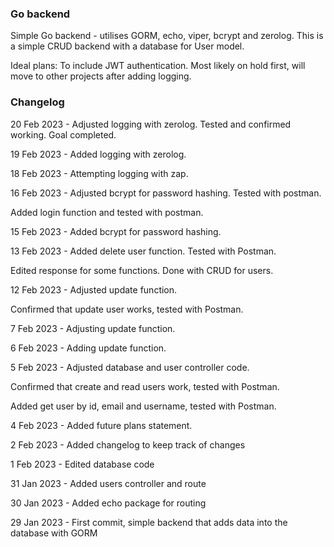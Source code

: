 ### Go backend
Simple Go backend - utilises GORM, echo, viper, bcrypt and zerolog.
This is a simple CRUD backend with a database for User model.

Ideal plans: To include JWT authentication. Most likely on hold first, will move to other projects after adding logging.

### Changelog

20 Feb 2023 - Adjusted logging with zerolog. Tested and confirmed working. Goal completed.

19 Feb 2023 - Added logging with zerolog.

18 Feb 2023 - Attempting logging with zap.

16 Feb 2023 - Adjusted bcrypt for password hashing. Tested with postman.

Added login function and tested with postman.

15 Feb 2023 - Added bcrypt for password hashing.

13 Feb 2023 - Added delete user function. Tested with Postman.

Edited response for some functions. Done with CRUD for users.

12 Feb 2023 - Adjusted update function.

Confirmed that update user works, tested with Postman.

7 Feb 2023 - Adjusting update function.

6 Feb 2023 - Adding update function.

5 Feb 2023 - Adjusted database and user controller code.

Confirmed that create and read users work, tested with Postman.

Added get user by id, email and username, tested with Postman.

4 Feb 2023 - Added future plans statement.

2 Feb 2023 - Added changelog to keep track of changes

1 Feb 2023 - Edited database code

31 Jan 2023 - Added users controller and route

30 Jan 2023 - Added echo package for routing

29 Jan 2023 - First commit, simple backend that adds data into the database with GORM